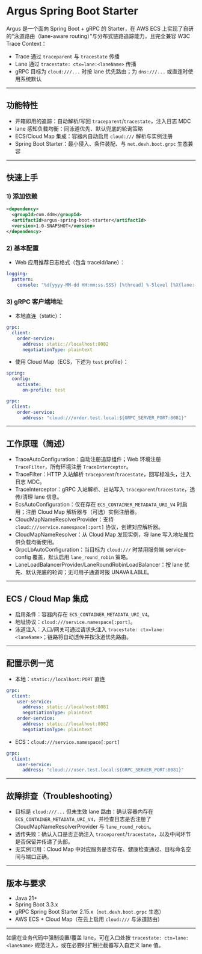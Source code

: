 # Argus Spring Boot Starter

Argus 是一个面向 Spring Boot + gRPC 的 Starter，在 AWS ECS 上实现了自研的“泳道路由（lane-aware routing）”与分布式链路追踪能力，且完全兼容 W3C Trace Context：
- Trace 通过 `traceparent` 与 `tracestate` 传播
- Lane 通过 `tracestate: ctx=lane:<laneName>` 传播
- gRPC 目标为 `cloud:///...` 时按 lane 优先路由；为 `dns:///...` 或直连时使用系统默认

---

## 功能特性
- 开箱即用的追踪：自动解析/写回 `traceparent`/`tracestate`，注入日志 MDC
- lane 感知负载均衡：同泳道优先、默认兜底的轮询策略
- ECS/Cloud Map 集成：容器内自动启用 `cloud:///` 解析与实例注册
- Spring Boot Starter：最小侵入、条件装配、与 `net.devh.boot.grpc` 生态兼容

---

## 快速上手

### 1) 添加依赖
```xml
<dependency>
  <groupId>com.ddm</groupId>
  <artifactId>argus-spring-boot-starter</artifactId>
  <version>1.0-SNAPSHOT</version>
</dependency>
```

### 2) 基本配置
- Web 应用推荐日志格式（包含 traceId/lane）：
```yaml
logging:
  pattern:
    console: "%d{yyyy-MM-dd HH:mm:ss.SSS} [%thread] %-5level [%X{lane:--}] [%X{traceId:--}] %logger{36} - %msg%n"
```

### 3) gRPC 客户端地址
- 本地直连（static）：
```yaml
grpc:
  client:
    order-service:
      address: static://localhost:8082
      negotiationType: plaintext
```
- 使用 Cloud Map（ECS，下述为 `test` profile）：
```yaml
spring:
  config:
    activate:
      on-profile: test

grpc:
  client:
    order-service:
      address: "cloud:///order.test.local:${GRPC_SERVER_PORT:8081}"
```

---

## 工作原理（简述）
- TraceAutoConfiguration：自动注册追踪组件；Web 环境注册 `TraceFilter`，所有环境注册 `TraceInterceptor`。
- TraceFilter：HTTP 入站解析 `traceparent`/`tracestate`，回写标准头，注入日志 MDC。
- TraceInterceptor：gRPC 入站解析、出站写入 `traceparent`/`tracestate`，透传/清理 lane 信息。
- EcsAutoConfiguration：仅在存在 `ECS_CONTAINER_METADATA_URI_V4` 时启用；注册 Cloud Map 解析器与（可选）实例注册器。
- CloudMapNameResolverProvider：支持 `cloud:///service.namespace[:port]` 协议，创建对应解析器。
- CloudMapNameResolver：从 Cloud Map 发现实例，将 lane 写入地址属性供负载均衡使用。
- GrpcLbAutoConfiguration：当目标为 `cloud:///` 时禁用服务端 service-config 覆盖，默认启用 `lane_round_robin` 策略。
- LaneLoadBalancerProvider/LaneRoundRobinLoadBalancer：按 lane 优先、默认兜底的轮询；无可用子通道时报 UNAVAILABLE。

---

## ECS / Cloud Map 集成
- 启用条件：容器内存在 `ECS_CONTAINER_METADATA_URI_V4`。
- 地址协议：`cloud:///service.namespace[:port]`。
- 泳道注入：入口/网关可通过请求头注入 `tracestate: ctx=lane:<laneName>`；链路将自动透传并按泳道优先路由。

---

## 配置示例一览
- 本地：`static://localhost:PORT` 直连
```yaml
grpc:
  client:
    user-service:
      address: static://localhost:8081
      negotiationType: plaintext
    order-service:
      address: static://localhost:8082
      negotiationType: plaintext
```

- ECS：`cloud:///service.namespace[:port]`
```yaml
grpc:
  client:
    user-service:
      address: "cloud:///user.test.local:${GRPC_SERVER_PORT:8081}"
```

---

## 故障排查（Troubleshooting）
- 目标是 `cloud:///...` 但未生效 lane 路由：确认容器内存在 `ECS_CONTAINER_METADATA_URI_V4`，并检查日志是否注册了 CloudMapNameResolverProvider 与 `lane_round_robin`。
- 透传失败：确认入口是否正确注入 `traceparent`/`tracestate`，以及中间环节是否保留并传递了头部。
- 无实例可用：Cloud Map 中对应服务是否存在、健康检查通过、目标命名空间与端口正确。

---

## 版本与要求
- Java 21+
- Spring Boot 3.3.x
- gRPC Spring Boot Starter 2.15.x（`net.devh.boot.grpc` 生态）
- AWS ECS + Cloud Map（在云上启用 `cloud:///` 与泳道路由）

---

如需在业务代码中强制设置/覆盖 lane，可在入口处按 `tracestate: ctx=lane:<laneName>` 规范注入，或在必要时扩展拦截器写入自定义 lane 值。

